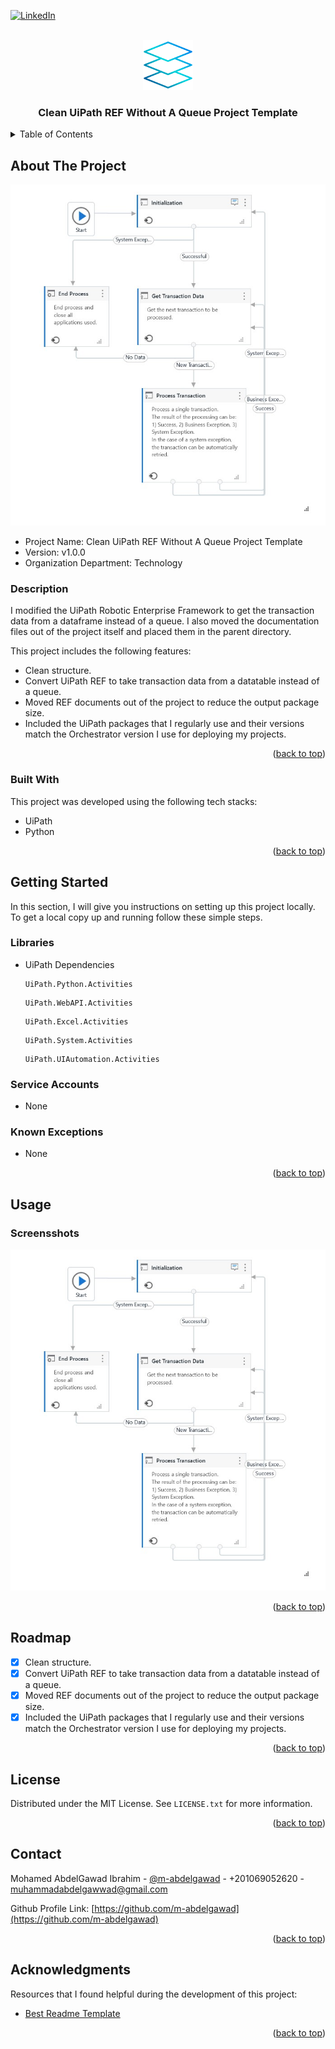 <!-- PROJECT SHIELDS -->
<!--
*** I'm using markdown "reference style" links for readability.
*** Reference links are enclosed in brackets [ ] instead of parentheses ( ).
*** See the bottom of this document for the declaration of the reference variables
*** for contributors-url, forks-url, etc. This is an optional, concise syntax you may use.
*** https://www.markdownguide.org/basic-syntax/#reference-style-links
-->

<a name="readme-top"></a>

[![LinkedIn][linkedin-shield]][linkedin-url]



<!-- PROJECT LOGO -->
<br />
<div align="center">
    <img src="images/logo.png" alt="Logo" width="80" height="80">

  <h3 align="center">Clean UiPath REF Without A Queue Project Template</h3>

</div>



<!-- TABLE OF CONTENTS -->
<details>
  <summary>Table of Contents</summary>
  <ol>
    <li>
      <a href="#about-the-project">About The Project</a>
      <ul>
        <li><a href="#built-with">Built With</a></li>
      </ul>
    </li>
    <li>
      <a href="#getting-started">Getting Started</a>
      <ul>
        <li><a href="#libraries">Libraries</a></li>
        <li><a href="#service-accounts">Service Accounts</a></li>
        <li><a href="#known-exceptions">Known Exceptions</a></li>
      </ul>
    </li>
    <li><a href="#usage">Usage</a></li>
    <li><a href="#roadmap">Roadmap</a></li>
    <li><a href="#license">License</a></li>
    <li><a href="#contact">Contact</a></li>
    <li><a href="#acknowledgments">Acknowledgments</a></li>
  </ol>
</details>



<!-- ABOUT THE PROJECT -->
## About The Project

<img src="images/cover.jpg" alt="Cover Image">

* Project Name: Clean UiPath REF Without A Queue Project Template
* Version: v1.0.0
* Organization Department: Technology

### Description
I modified the UiPath Robotic Enterprise Framework to get the transaction data from a dataframe instead of a queue. I also moved the documentation files out of the project itself and placed them in the parent directory.

This project includes the following features:
* Clean structure.
* Convert UiPath REF to take transaction data from a datatable instead of a queue.
* Moved REF documents out of the project to reduce the output package size.
* Included the UiPath packages that I regularly use and their 
versions match the Orchestrator version I use for 
deploying my projects.

<p align="right">(<a href="#readme-top">back to top</a>)</p>



### Built With

This project was developed using the following tech stacks:

* UiPath
* Python

<p align="right">(<a href="#readme-top">back to top</a>)</p>



<!-- GETTING STARTED -->
## Getting Started

In this section, I will give you instructions on setting up this project locally.
To get a local copy up and running follow these simple steps.

### Libraries

* UiPath Dependencies
  ```
  UiPath.Python.Activities
  ```
  ```
  UiPath.WebAPI.Activities
  ```
  ```
  UiPath.Excel.Activities
  ```
  ```
  UiPath.System.Activities
  ```
  ```
  UiPath.UIAutomation.Activities
  ```

### Service Accounts
* None

### Known Exceptions
* None

<p align="right">(<a href="#readme-top">back to top</a>)</p>



<!-- USAGE EXAMPLES -->
## Usage

### Screensshots

<img src="images/screenshot.jpg" alt="Screenshot Image">

<p align="right">(<a href="#readme-top">back to top</a>)</p>



<!-- ROADMAP -->
## Roadmap

- [x] Clean structure.
- [x] Convert UiPath REF to take transaction data from a datatable instead of a queue.
- [x] Moved REF documents out of the project to reduce the output package size.
- [x] Included the UiPath packages that I regularly use and their 
versions match the Orchestrator version I use for 
deploying my projects.

<p align="right">(<a href="#readme-top">back to top</a>)</p>

<!-- LICENSE -->
## License

Distributed under the MIT License. See `LICENSE.txt` for more information.

<p align="right">(<a href="#readme-top">back to top</a>)</p>



<!-- CONTACT -->
## Contact

Mohamed AbdelGawad Ibrahim - [@m-abdelgawad](https://www.linkedin.com/in/m-abdelgawad/) - +201069052620 - muhammadabdelgawwad@gmail.com

Github Profile Link: [https://github.com/m-abdelgawad](https://github.com/m-abdelgawad)

<p align="right">(<a href="#readme-top">back to top</a>)</p>



<!-- ACKNOWLEDGMENTS -->
## Acknowledgments

Resources that I found helpful during the development of this project:

* [Best Readme Template](https://github.com/othneildrew/Best-README-Template)

<p align="right">(<a href="#readme-top">back to top</a>)</p>



<!-- MARKDOWN LINKS & IMAGES -->
<!-- https://www.markdownguide.org/basic-syntax/#reference-style-links -->
[linkedin-shield]: https://img.shields.io/badge/-LinkedIn-black.svg?style=for-the-badge&logo=linkedin&colorB=555
[linkedin-url]: https://www.linkedin.com/in/m-abdelgawad/
